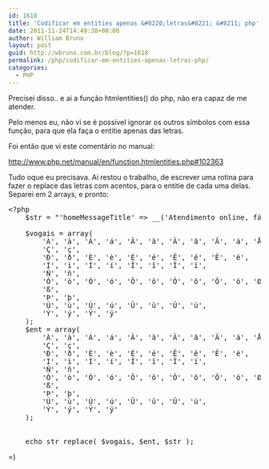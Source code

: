 ```yaml
---
id: 1618
title: 'Codificar em entities apenas &#8220;letras&#8221; &#8211; php'
date: 2011-11-24T14:49:38+00:00
author: William Bruno
layout: post
guid: http://wbruno.com.br/blog/?p=1618
permalink: /php/codificar-em-entities-apenas-letras-php/
categories:
  - PHP
---
```

Precisei disso.. e ai a função htmlentities() do php, não era capaz de me atender.
  
Pelo menos eu, não vi se é possível ignorar os outros símbolos com essa função, para que ela faça o entitie apenas das letras.
  
<!--more-->


  
Foi então que vi este comentário no manual:
  
<http://www.php.net/manual/en/function.htmlentities.php#102363>

Tudo oque eu precisava. Ai restou o trabalho, de escrever uma rotina para fazer o replace das letras com acentos, para o entitie de cada uma delas. Separei em 2 arrays, e pronto:

<pre name="code" class="php">&lt;?php
	$str = "'homeMessageTitle' => __('Atendimento online, fácil e rápido!', 'saas'),";

	$vogais = array(
		'À', 'à', 'Á', 'á', 'Â', 'â', 'Ã', 'ã', 'Ä', 'ä', 'Å', 'å', 'Æ', 'æ', 
		'Ç', 'ç', 
		'Ð', 'ð', 'È', 'è', 'É', 'é', 'Ê', 'ê', 'Ë', 'ë', 
		'Ì', 'ì', 'Í', 'í', 'Î', 'î', 'Ï', 'ï', 
		'Ñ', 'ñ', 
		'Ò', 'ò', 'Ó', 'ó', 'Ô', 'ô', 'Õ', 'õ', 'Ö', 'ö', 'Ø', 'ø', 'Œ', 'œ', 
		'ß', 
		'Þ', 'þ', 
		'Ù', 'ù', 'Ú', 'ú', 'Û', 'û', 'Ü', 'ü', 
		'Ý', 'ý', 'Ÿ', 'ÿ'
	);
	$ent = array(
	 	'&Agrave;', '&agrave;', '&Aacute;', '&aacute;', '&Acirc;', '&acirc;', '&Atilde;', '&atilde;', '&Auml;', '&auml;', '&Aring;', '&aring;', '&AElig;', '&aelig;', 
		'&Ccedil;', '&ccedil;', 
		'&ETH;', '&eth;', '&Egrave;', '&egrave;', '&Eacute;', '&eacute;', '&Ecirc;', '&ecirc;', '&Euml;', '&euml;', 
		'&Igrave;', '&igrave;', '&Iacute;', '&iacute;', '&Icirc;', '&icirc;', '&Iuml;', '&iuml;', 
		'&Ntilde;', '&ntilde;', 
		'&Ograve;', '&ograve;', '&Oacute;', '&oacute;', '&Ocirc;', '&ocirc;', '&Otilde;', '&otilde;', '&Ouml;', '&ouml;', '&Oslash;', '&oslash;', '&OElig;', '&oelig;', 
		'&szlig;', 
		'&THORN;', '&thorn;', 
		'&Ugrave;', '&ugrave;', '&Uacute;', '&uacute;', '&Ucirc;', '&ucirc;', '&Uuml;', '&uuml;', 
		'&Yacute;', '&yacute;', '&Yuml;', '&yuml;'
	);


	echo str_replace( $vogais, $ent, $str );
</pre>

=)